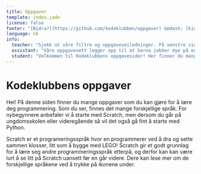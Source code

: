 ```yaml
---
title: Oppgaver
template: index.jade
license: false
footer: "[Bidra?](https://github.com/kodeklubben/oppgaver) &mdash; [kidsakoder.no](http://www.kidsakoder.no/) &mdash; [Last ned alle kurs som zip-fil](https://github.com/kodeklubben/kodeklubben.github.io/archive/master.zip)<br/>Sponsorer: [![Sponset av Sparebank1 Midt-Norge](sponsorer/smn.jpg) ![Sponset av ibok](sponsorer/ibok.jpg)](http://www.kidsakoder.no/2015/07/03/kodeklubben-trondheim-utvikler-materiell-i-sommer/) [![Sponset av Teknograd](sponsorer/teknograd.png)](https://www.teknograd.no/) [![Sponset av NTNU IDI](sponsorer/ntnu_idi.png)](https://www.ntnu.edu/idi/) [![Sponset av ExcITEd](sponsorer/excITEd.png)](http://www.ntnu.edu/web/excited/) [![Sponset av UiO IFI](sponsorer/uio_ifi.png)](http://www.mn.uio.no/ifi/)"
language: nb
info:
  teacher: "Sjekk ut våre filtre og oppgaveveiledninger. På venstre side kan du filtrere på ulike skole-fag, for å finne relevante oppgaver til din undervisning. Når du har huket av for fag så vil du kun se kun de oppgavene som våre lærere har vurdert som relevante, og du kan velge hvilket språk du vil undervise i. Hvert oppgavesett har en veiledning, og der finner du bl.a. hvilke konkrete læreplanmål man kan jobbe med i de ulike fagene."
  assistant: "Våre oppgavesett legger opp til at barna jobber mye på egenhånd med ulike prosjekter, men vi anbefaler å starte hver økt  med 10-15 min intro til hva man skal gjøre og hva som eventuelt er nytt denne gangen. Nå kan du enkelt filtrere oppgaver på temaer, og alle oppgavesett har veiledninger du kan sjekke ut som forberedelse til øktene. For nybegynnere så anbefaler vi blokkbasert programmering, hvor Python / Web / Processing er de vanligste å gå videre med etterpå."
  student: "Velkommen til Kodeklubbens oppgavesider! Her finner du mange veiledninger som du kan bruke som inspirasjon for å lære deg programmering og lage dine egne spill, apper og nettsider. For nybegynnere anbefaler vi å ta en titt på de blokkbaserte oppgavene i Code Studio eller Scratch. Bruk gjerne filtrene på venstre side til å finne oppgaver som passer for deg!"
---
```


# Kodeklubbens oppgaver
Hei! På denne siden finner du mange oppgaver som du kan gjøre for å lære deg programmering.
Som du ser, finnes det mange forskjellige språk. For nybegynnere anbefaler vi å starte med Scratch,
men dersom du går på ungdomsskolen eller videregående så vil det også gå fint å starte med Python.

Scratch er et programeringsspråk hvor en programmerer ved å dra og sette sammen klosser, litt som å
bygge med LEGO! Scratch gir et godt grunnlag for å lære seg andre programmeringsspråk etterpå, og
derfor kan kan være lurt å se litt på Scratch uansett før en går videre. Dere kan lese mer om de
forskjellige språkene ved å trykke på ikonene under.
